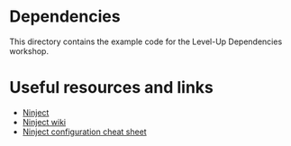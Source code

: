 # Dependencies

This directory contains the example code for the Level-Up Dependencies workshop.

# Useful resources and links

- [Ninject](http://www.ninject.org)
- [Ninject wiki](https://github.com/ninject/ninject/wiki)
- [Ninject configuration cheat sheet](https://jonlabelle.com/snippets/view/csharp/ninject-cheatsheet)
